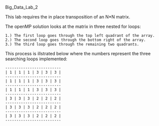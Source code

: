 Big_Data_Lab_2

This lab requires the in place transposition of an N*N matrix.

The openMP solution looks at the matrix in three nested for loops:

	1.) The first loop goes through the top left quadrant of the array.
	2.) The second loop goes through the bottom right of the array.
	3.) The third loop goes through the remaining two quadrants.

This process is illstrated below where the numbers represent the three searching loops implemented:

	-------------------------
	| 1 | 1 | 1 | 3 | 3 | 3 | 
	-------------------------
	| 1 | 1 | 1 | 3 | 3 | 3 | 
	-------------------------
	| 1 | 1 | 1 | 3 | 3 | 3 |
	-------------------------
	| 3 | 3 | 3 | 2 | 2 | 2 |
	-------------------------
	| 3 | 3 | 3 | 2 | 2 | 2 |
	-------------------------
	| 3 | 3 | 3 | 2 | 2 | 2 |
	-------------------------






